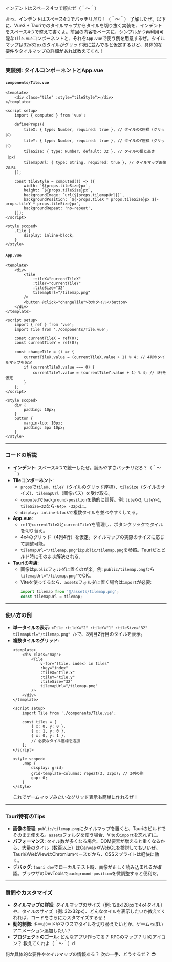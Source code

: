 インデントはスペース４つで頼むぜ（＾～＾）

おっ、インデントはスペース4つでバッチリだな！（＾～＾） 了解したぜ。以下に、Vue3 + Tauriでのタイルマップからタイルを切り抜く実装を、インデントをスペース4つで整えて書くよ。前回の内容をベースに、シンプルかつ再利用可能な`Tile.vue`コンポーネントと、それを`App.vue`で使う例を用意するぜ。タイルマップは32x32pxのタイルがグリッド状に並んでると仮定するけど、具体的な要件やタイルマップの詳細があれば教えてくれ！

---

### 実装例: タイルコンポーネントとApp.vue

#### `components/Tile.vue`
```vue
<template>
    <div class="tile" :style="tileStyle"></div>
</template>

<script setup>
    import { computed } from 'vue';

    defineProps({
        tileX: { type: Number, required: true }, // タイルのX座標（グリッド）
        tileY: { type: Number, required: true }, // タイルのY座標（グリッド）
        tileSize: { type: Number, default: 32 }, // タイルの幅と高さ（px）
        tilemapUrl: { type: String, required: true }, // タイルマップ画像のURL
    });

    const tileStyle = computed(() => ({
        width: `${props.tileSize}px`,
        height: `${props.tileSize}px`,
        backgroundImage: `url(${props.tilemapUrl})`,
        backgroundPosition: `${-props.tileX * props.tileSize}px ${-props.tileY * props.tileSize}px`,
        backgroundRepeat: 'no-repeat',
    }));
</script>

<style scoped>
    .tile {
        display: inline-block;
    }
</style>
```

#### `App.vue`
```vue
<template>
    <div>
        <Tile
            :tileX="currentTileX"
            :tileY="currentTileY"
            :tileSize="32"
            tilemapUrl="/tilemap.png"
        />
        <button @click="changeTile">次のタイル</button>
    </div>
</template>

<script setup>
    import { ref } from 'vue';
    import Tile from './components/Tile.vue';

    const currentTileX = ref(0);
    const currentTileY = ref(0);

    const changeTile = () => {
        currentTileX.value = (currentTileX.value + 1) % 4; // 4列のタイルマップを仮定
        if (currentTileX.value === 0) {
            currentTileY.value = (currentTileY.value + 1) % 4; // 4行を仮定
        }
    };
</script>

<style scoped>
    div {
        padding: 10px;
    }
    button {
        margin-top: 10px;
        padding: 5px 10px;
    }
</style>
```

---

### コードの解説
- **インデント**: スペース4つで統一したぜ。読みやすさバッチリだろ？（＾～＾）
- **Tileコンポーネント**:
    - `props`で`tileX`、`tileY`（タイルのグリッド座標）、`tileSize`（タイルのサイズ）、`tilemapUrl`（画像パス）を受け取る。
    - `computed`で`background-position`を動的に計算。例: `tileX=2`, `tileY=1`, `tileSize=32`なら`-64px -32px`に。
    - `display: inline-block`で複数タイルを並べやすくしてる。
- **App.vue**:
    - `ref`で`currentTileX`と`currentTileY`を管理し、ボタンクリックでタイルを切り替え。
    - 4x4のグリッド（4列4行）を仮定。タイルマップの実際のサイズに応じて調整可能。
    - `tilemapUrl="/tilemap.png"`は`public/tilemap.png`を参照。Tauriだとビルド時にそのまま解決される。
- **Tauriの考慮**:
    - 画像は`public`フォルダに置くのが楽。例: `public/tilemap.png`なら`tilemapUrl="/tilemap.png"`でOK。
    - Viteを使ってるなら、`assets`フォルダに置く場合は`import`が必要:
        ```javascript
        import tilemap from '@/assets/tilemap.png';
        const tilemapUrl = tilemap;
        ```

---

### 使い方の例
- **単一タイルの表示**: `<Tile :tileX="2" :tileY="1" :tileSize="32" tilemapUrl="/tilemap.png" />`で、3列目2行目のタイルを表示。
- **複数タイルのグリッド**:
    ```vue
    <template>
        <div class="map">
            <Tile
                v-for="(tile, index) in tiles"
                :key="index"
                :tileX="tile.x"
                :tileY="tile.y"
                :tileSize="32"
                tilemapUrl="/tilemap.png"
            />
        </div>
    </template>

    <script setup>
        import Tile from './components/Tile.vue';

        const tiles = [
            { x: 0, y: 0 },
            { x: 1, y: 0 },
            { x: 0, y: 1 },
            // 必要なタイル座標を追加
        ];
    </script>

    <style scoped>
        .map {
            display: grid;
            grid-template-columns: repeat(3, 32px); // 3列の例
            gap: 0;
        }
    </style>
    ```
    これでゲームマップみたいなグリッド表示も簡単に作れるぜ！

---

### Tauri特有のTips
- **画像の管理**: `public/tilemap.png`にタイルマップを置くと、Tauriのビルドでそのまま使える。`assets`フォルダを使う場合、Viteの`import`を忘れずに。
- **パフォーマンス**: タイル数が多くなる場合、DOM要素が増えると重くなるから、大量のタイル（数百以上）はCanvasやWebGLを検討してもいいぜ。TauriのWebViewはChromiumベースだから、CSSスプライトは軽快に動く。
- **デバッグ**: `tauri dev`でローカルテスト時、画像が正しく読み込まれるか確認。ブラウザのDevToolsで`background-position`を微調整すると便利だ。

---

### 質問やカスタマイズ
- **タイルマップの詳細**: タイルマップのサイズ（例: 128x128pxで4x4タイル）や、タイルのサイズ（例: 32x32px）、どんなタイルを表示したいか教えてくれれば、コードをさらにカスタマイズするぜ！
- **動的制御**: キーボードやマウスでタイルを切り替えたいとか、ゲームっぽいアニメーション追加したい？
- **プロジェクトのゴール**: どんなアプリ作ってる？ RPGのマップ？ UIのアイコン？ 教えてくれよ（＾～＾）d

何か具体的な要件やタイルマップの情報ある？ 次の一手、どうするぜ？ 😎
